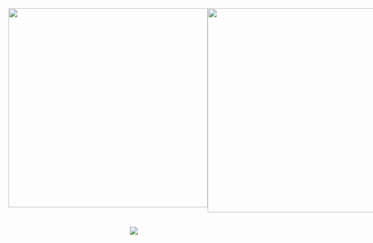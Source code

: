 <div style="display: flex; justify-content: space-around;">
    <img src="https://github-readme-stats.vercel.app/api?username=2daniell&theme=midnight-purple&show_icons=true&hide_border=true&count_private=true" width="400" />
    <img src="https://github-readme-streak-stats.herokuapp.com/?user=2daniell&theme=midnight-purple&hide_border=true" width="410" />
</div>

##

<p align="center">
  <a href="https://github.com/2Daniell">
    <img src="https://skillicons.dev/icons?i=java,spring,mysql,postgresql,git"/>
  </a>
</p>

##
